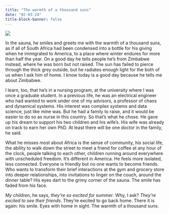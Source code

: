 ```yaml
---
title: "The warmth of a thousand suns"
date: "02-03-24"
title-block-banner: false
---
```


![](https://substackcdn.com/image/fetch/w_1456,c_limit,f_webp,q_auto:good,fl_progressive:steep/https%3A%2F%2Fsubstack-post-media.s3.amazonaws.com%2Fpublic%2Fimages%2Fc585054f-2679-4e66-a80c-6b600ff07e4e.heic)

In the sauna, he smiles and greets me with the warmth of a thousand suns, as if all of South Africa had been condensed into a bottle for his giving when he immigrated to America, to a place where winter endures for more than half the year. On a good day he tells people he’s from Zimbabwe instead, where he was born but not raised. The sun has failed to pierce through the thick grey outside, but he radiates enough light for the both of us when I ask him of home. I know today is a good day because he tells me about Zimbabwe.

I learn, too, that he’s in a nursing program, at the university where I was once a graduate student. In a previous life, he was an electrical engineer who had wanted to work under one of my advisors, a professor of chaos and dynamical systems. His interest was complex systems and data science, just like mine was. But he had a family to raise, and it would be easier to do so as nurse in this country. So that’s what he chose. He gave up his dream to support his two children and his wife’s. His wife was already on track to earn her own PhD. At least there will be one doctor in the family, he said.

What he misses most about Africa is the sense of community, his social life, the ability to walk down the street to meet a friend for coffee at any hour of the clock, people talking to each other, children running around everywhere with unscheduled freedom. It’s different in America. He feels more isolated, less connected. Everyone is friendly but no one wants to become friends. Who wants to transform their brief interactions at the gym and grocery store into deeper relationships, into invitations to linger on the couch, around the dinner table? His eyes dart to the grimy corner of the sauna. The smile has faded from his face.

*My children*, he says, *they’re so excited for summer*. Why, I ask? *They’re excited to see their friends*. They’re excited to go back home. There it is again: his smile. Eyes with home in sight. The warmth of a thousand suns.
